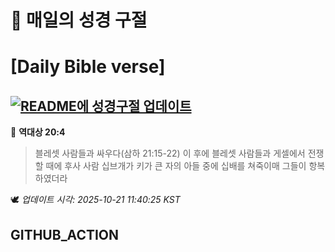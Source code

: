 # 🙏 매일의 성경 구절
# [Daily Bible verse]
## [![README에 성경구절 업데이트](https://github.com/DONGSUKA/first_test/actions/workflows/update-readme-bible.yml/badge.svg)](https://github.com/DONGSUKA/first_test/actions/workflows/update-readme-bible.yml)
<!-- START_BIBLE_VERSE -->
📖 **역대상 20:4**
> 블레셋 사람들과 싸우다(삼하 21:15-22) 이 후에 블레셋 사람들과 게셀에서 전쟁할 때에 후사 사람 십브개가 키가 큰 자의 아들 중에 십배를 쳐죽이매 그들이 항복하였더라

🕊️ _업데이트 시각: 2025-10-21 11:40:25 KST_
  <!-- END_BIBLE_VERSE -->
## GITHUB_ACTION
